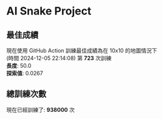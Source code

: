 
# AI Snake Project

## **最佳成績**

































































































































































































































































現在使用 GitHub Action 訓練最佳成績為在 10x10 的地圖情況下  
(時間 2024-12-05 22:14:08) 第 **723** 次訓練  
**長度**: 50.0  
**探索值**: 0.0267



































































































































































































































































































































































































































































































































## 總訓練次數
現在已經訓練了: **938000** 次

